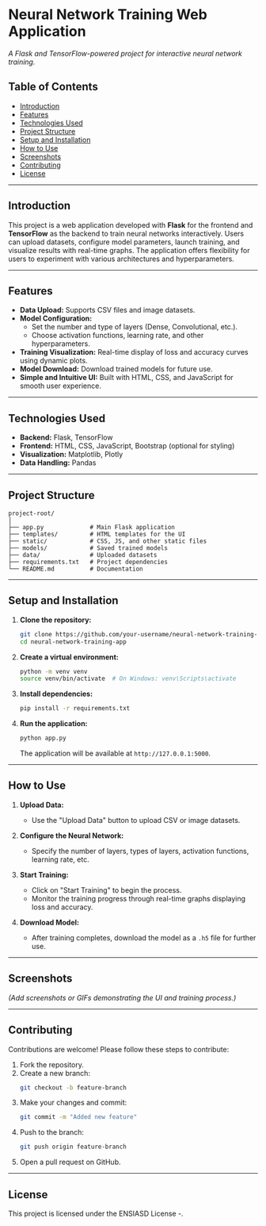 # Neural Network Training Web Application  
*A Flask and TensorFlow-powered project for interactive neural network training.*

## Table of Contents  
- [Introduction](#introduction)  
- [Features](#features)  
- [Technologies Used](#technologies-used)  
- [Project Structure](#project-structure)  
- [Setup and Installation](#setup-and-installation)  
- [How to Use](#how-to-use)  
- [Screenshots](#screenshots)  
- [Contributing](#contributing)  
- [License](#license)

---

## Introduction  
This project is a web application developed with **Flask** for the frontend and **TensorFlow** as the backend to train neural networks interactively. Users can upload datasets, configure model parameters, launch training, and visualize results with real-time graphs. The application offers flexibility for users to experiment with various architectures and hyperparameters.  

---

## Features  
- **Data Upload:** Supports CSV files and image datasets.  
- **Model Configuration:**  
  - Set the number and type of layers (Dense, Convolutional, etc.).  
  - Choose activation functions, learning rate, and other hyperparameters.  
- **Training Visualization:** Real-time display of loss and accuracy curves using dynamic plots.  
- **Model Download:** Download trained models for future use.  
- **Simple and Intuitive UI:** Built with HTML, CSS, and JavaScript for smooth user experience.

---

## Technologies Used  
- **Backend:** Flask, TensorFlow  
- **Frontend:** HTML, CSS, JavaScript, Bootstrap (optional for styling)  
- **Visualization:** Matplotlib, Plotly  
- **Data Handling:** Pandas  

---

## Project Structure  
```
project-root/  
│  
├── app.py             # Main Flask application  
├── templates/         # HTML templates for the UI  
├── static/            # CSS, JS, and other static files  
├── models/            # Saved trained models  
├── data/              # Uploaded datasets  
├── requirements.txt   # Project dependencies  
└── README.md          # Documentation
```

---

## Setup and Installation  
1. **Clone the repository:**  
   ```bash  
   git clone https://github.com/your-username/neural-network-training-app.git  
   cd neural-network-training-app  
   ```  

2. **Create a virtual environment:**  
   ```bash  
   python -m venv venv  
   source venv/bin/activate  # On Windows: venv\Scripts\activate  
   ```

3. **Install dependencies:**  
   ```bash  
   pip install -r requirements.txt  
   ```

4. **Run the application:**  
   ```bash  
   python app.py  
   ```  
   The application will be available at `http://127.0.0.1:5000`.

---

## How to Use  
1. **Upload Data:**  
   - Use the "Upload Data" button to upload CSV or image datasets.  

2. **Configure the Neural Network:**  
   - Specify the number of layers, types of layers, activation functions, learning rate, etc.

3. **Start Training:**  
   - Click on "Start Training" to begin the process.  
   - Monitor the training progress through real-time graphs displaying loss and accuracy.

4. **Download Model:**  
   - After training completes, download the model as a `.h5` file for further use.  

---

## Screenshots  
*(Add screenshots or GIFs demonstrating the UI and training process.)*

---

## Contributing  
Contributions are welcome! Please follow these steps to contribute:  
1. Fork the repository.  
2. Create a new branch:  
   ```bash  
   git checkout -b feature-branch  
   ```  
3. Make your changes and commit:  
   ```bash  
   git commit -m "Added new feature"  
   ```  
4. Push to the branch:  
   ```bash  
   git push origin feature-branch  
   ```  
5. Open a pull request on GitHub.

---

## License  
This project is licensed under the ENSIASD License -.

